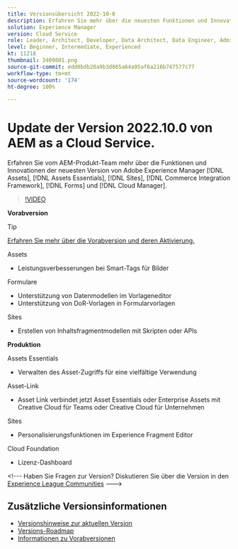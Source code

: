 ```yaml
---
title: Versionsübersicht 2022-10-0
description: Erfahren Sie mehr über die neuesten Funktionen und Innovationen in der Version 2022-10-0 von Adobe Experience Manager  [!DNL Assets Essentials], [!DNL Sites], [!DNL Screens], [!DNL Forms] und [!DNL Cloud Foundation].
solution: Experience Manager
version: Cloud Service
role: Leader, Architect, Developer, Data Architect, Data Engineer, Admin, User
level: Beginner, Intermediate, Experienced
kt: 11218
thumbnail: 3409801.png
source-git-commit: edd0bdb28a9b3d065a64a95af6a216b747577c77
workflow-type: tm+mt
source-wordcount: '174'
ht-degree: 100%

---
```


# Update der Version 2022.10.0 von AEM as a Cloud Service.

Erfahren Sie vom AEM-Produkt-Team mehr über die Funktionen und Innovationen der neuesten Version von Adobe Experience Manager [!DNL Assets], [!DNL Assets Essentials], [!DNL Sites], [!DNL Commerce Integration Framework], [!DNL Forms] und [!DNL Cloud Manager].

>[!VIDEO](https://video.tv.adobe.com/v/3409801/?quality=12&learn=on)

**Vorabversion**

>[!TIP]
>
>[Erfahren Sie mehr über die Vorabversion und deren Aktivierung.](https://experienceleague.adobe.com/docs/experience-manager-cloud-service/content/release-notes/prerelease.html?lang=de)

Assets

* Leistungsverbesserungen bei Smart-Tags für Bilder

Formulare

* Unterstützung von Datenmodellen im Vorlageneditor
* Unterstützung von DoR-Vorlagen in Formularvorlagen

Sites

* Erstellen von Inhaltsfragmentmodellen mit Skripten oder APIs

**Produktion**

Assets Essentials

* Verwalten des Asset-Zugriffs für eine vielfältige Verwendung

Asset-Link

* Asset Link verbindet jetzt Asset Essentials oder Enterprise Assets mit Creative Cloud für Teams oder Creative Cloud für Unternehmen

Sites

* Personalisierungsfunktionen im Experience Fragment Editor

Cloud Foundation

* Lizenz-Dashboard

&lt;!--- Haben Sie Fragen zur Version?  Diskutieren Sie über die Version in den [Experience League Communities](https://adobe.ly/3paYDAo) --->

## Zusätzliche Versionsinformationen

* [Versionshinweise zur aktuellen Version](https://experienceleague.adobe.com/docs/experience-manager-cloud-service/content/release-notes/home.html?lang=de)
* [Versions-Roadmap](https://experienceleague.adobe.com/docs/experience-manager-release-information/aem-release-updates/update-releases-roadmap.html?lang=de)
* [Informationen zu Vorabversionen](https://experienceleague.adobe.com/docs/experience-manager-cloud-service/content/release-notes/prerelease.html?lang=de)
